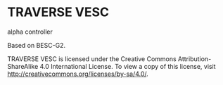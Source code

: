 # TRAVERSE VESC
alpha controller

Based on BESC-G2. 

TRAVERSE VESC is licensed under the Creative Commons Attribution-ShareAlike 4.0 International License. To view a copy of this license, visit http://creativecommons.org/licenses/by-sa/4.0/.
